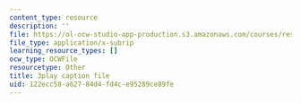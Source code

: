 ```yaml
---
content_type: resource
description: ''
file: https://ol-ocw-studio-app-production.s3.amazonaws.com/courses/res-18-006-calculus-revisited-single-variable-calculus-fall-2010/122ecc58a62784d4fd4ce95289ce89fe_MFRWDuduuSw.srt
file_type: application/x-subrip
learning_resource_types: []
ocw_type: OCWFile
resourcetype: Other
title: 3play caption file
uid: 122ecc58-a627-84d4-fd4c-e95289ce89fe
---
```

